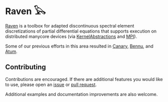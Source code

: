 # Raven 𓅂

[Raven](https://github.com/HorribleSanity/Raven.jl)
is a toolbox for adapted discontinuous spectral element discretizations of
partial differential equations that supports execution on distributed manycore
devices (via
[KernelAbstractions](https://github.com/JuliaGPU/KernelAbstractions.jl) and
[MPI](https://github.com/JuliaParallel/MPI.jl)).

Some of our previous efforts in this area resulted in
[Canary](https://github.com/Clima/Canary.jl),
[Bennu](https://github.com/lcw/Bennu.jl), and
[Atum](https://github.com/mwarusz/Atum.jl).

## Contributing

Contributions are encouraged. If there are additional features you would like
to use, please open an [issue](https://github.com/HorribleSanity/Raven.jl/issues) or [pull
request](https://github.com/HorribleSanity/Raven.jl/pulls).

Additional examples and documentation improvements are also welcome.
